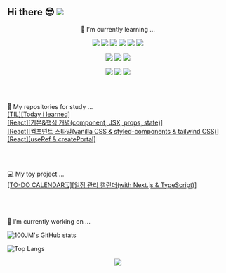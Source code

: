 Hi there 😎 [<img src="https://img.shields.io/badge/Velog-%20C997.svg?style=logo&logo=Velog&logoColor=white"/>](https://velog.io/@100-100/posts)
---
<p align="center">🌱 I’m currently learning ...</p>

<p align="center">
 <img src="https://img.shields.io/badge/javascript-%23323330.svg?style=logo&logo=javascript&logoColor=%23F7DF1E" />
 <img src="https://img.shields.io/badge/typescript-%23007ACC.svg?style=logo&logo=typescript&logoColor=white" />
 <img src="https://img.shields.io/badge/jquery-%230769AD.svg?style=logo&logo=jquery&logoColor=white" />
 <img src="https://img.shields.io/badge/react-%2320232a.svg?style=logo&logo=react&logoColor=%2361DAFB" />
<!--  <img src="https://img.shields.io/badge/React%20Hook%20Form-%23EC5990.svg?style=logo&logo=reacthookform&logoColor=white" />
 <img src="https://img.shields.io/badge/styled--components-DB7093?style=logoe&logo=styled-components&logoColor=white" /> -->
 <img src="https://img.shields.io/badge/Next-black?style=logo&logo=next.js&logoColor=white" />
 <img src="https://img.shields.io/badge/redux-%23593d88.svg?style=logo&logo=redux&logoColor=white" />
</p>

<p align="center">
 <img src="https://img.shields.io/badge/html5-%23E34F26.svg?style=logo&logo=html5&logoColor=white" />
 <img src="https://img.shields.io/badge/css3-%231572B6.svg?style=logo&logo=css3&logoColor=white" />
 <img src="https://img.shields.io/badge/tailwindcss-%2338B2AC.svg?style=logo&logo=tailwind-css&logoColor=white" />
</p>

<p align="center">
 <img src="https://img.shields.io/badge/java-%23ED8B00.svg?style=logo&logo=openjdk&logoColor=white" />
 <img src="https://img.shields.io/badge/spring-%236DB33F.svg?style=logo&logo=spring&logoColor=white" />
 <img src="https://img.shields.io/badge/postgres-%23316192.svg?style=logo&logo=postgresql&logoColor=white" />
</p>
<h2></h2>
<br/>

💾 My repositories for study ...      
[[TIL][Today i learned]](https://github.com/100JM/TIL)   
[[React][기본&핵심 개념(component, JSX, props, state)]](https://github.com/100JM/react-study-project)   
[[React][컴포넌트 스타일(vanilla CSS & styled-components & tailwind CSS)]](https://github.com/100JM/react-styledcomponent-tailwind)   
[[React][useRef & createPortal]](https://github.com/100JM/react-refs-portals)
<h2></h2>
<br/>

💻 My toy project ...   
[[TO-DO CALENDAR🗓️][일정 관리 캘린더(with Next.js & TypeScript)]](https://github.com/100JM/to-do-calendar)
<h2></h2>
<br/>

🔭 I’m currently working on ...      

![100JM's GitHub stats](https://github-readme-stats.vercel.app/api?username=100JM&hide=stars,contribs&count_private=true&show_icons=true)   

![Top Langs](https://github-readme-stats.vercel.app/api/top-langs/?username=100JM&layout=compact&theme=default)

<p align="center"><a href="https://hits.seeyoufarm.com"><img src="https://hits.seeyoufarm.com/api/count/incr/badge.svg?url=https%3A%2F%2Fgithub.com%2F100JM&count_bg=%2379C83D&title_bg=%23555555&icon=github.svg&icon_color=%23E7E7E7&title=Welcome&edge_flat=false"/></a></p>

<!--
**100JM/100JM** is a ✨ _special_ ✨ repository because its `README.md` (this file) appears on your GitHub profile.

Here are some ideas to get you started: 
- 👯 I’m looking to collaborate on ...
- 🤔 I’m looking for help with ...
- 💬 Ask me about ...
- 📫 How to reach me: ...
- 😄 Pronouns: ...
- ⚡ Fun fact: ...
-->
